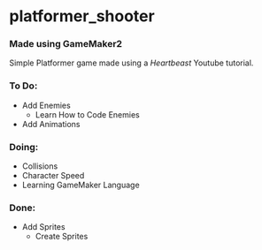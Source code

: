# platformer_shooter
### Made using GameMaker2
Simple Platformer game made using a _Heartbeast_ Youtube tutorial. 

### To Do:
- Add Enemies 
  - Learn How to Code Enemies
- Add Animations

### Doing:
- Collisions
- Character Speed
- Learning GameMaker Language

### Done:
- Add Sprites
  - Create Sprites

